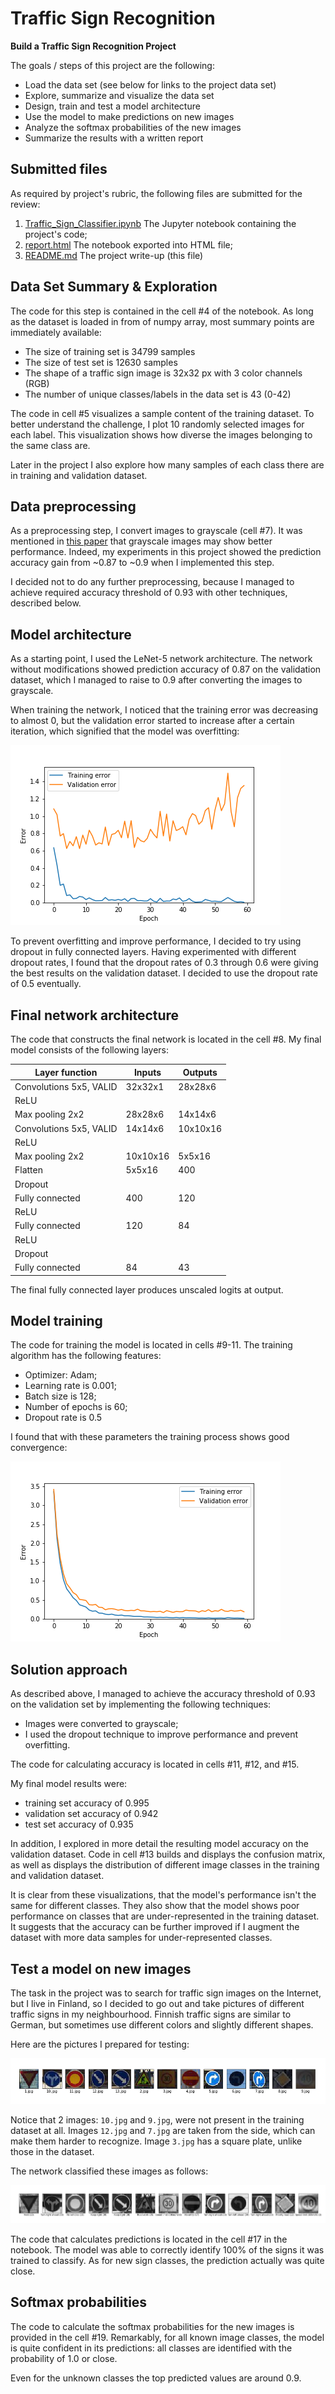 # Traffic Sign Recognition

**Build a Traffic Sign Recognition Project**

The goals / steps of this project are the following:

* Load the data set (see below for links to the project data set)
* Explore, summarize and visualize the data set
* Design, train and test a model architecture
* Use the model to make predictions on new images
* Analyze the softmax probabilities of the new images
* Summarize the results with a written report


[//]: # (Image References)

[unreg-training-progress]: ./output/unregulated-loss.png 
[dropout-training-progress]: ./output/dropout-loss.png 
[real-traffic-signs]: ./output/real-signs-color.png
[real-traffic-signs-classified]: ./output/real-signs-classified.png

## Submitted files

As required by project's rubric, the following files are submitted for the
review: 

1. [Traffic_Sign_Classifier.ipynb](./Traffic_Sign_Classifier.ipynb) The Jupyter notebook containing the project's
code;
2. [report.html](./report.html) The notebook exported into HTML file;
3. [README.md](./README.md) The project write-up (this file)


## Data Set Summary & Exploration

The code for this step is contained in the cell #4 of the notebook. As
long as the dataset is loaded in from of numpy array, most summary points are
immediately available:

* The size of training set is 34799 samples
* The size of test set is 12630 samples
* The shape of a traffic sign image is 32x32 px with 3 color channels (RGB)
* The number of unique classes/labels in the data set is 43 (0-42)

The code in cell #5 visualizes a sample content of the training dataset. To
better understand the challenge, I plot 10 randomly selected images for each
label. This visualization shows how diverse the images belonging to the same
class are.

Later in the project I also explore how many samples of each class there are in
training and validation dataset.

## Data preprocessing 

As a preprocessing step, I convert images to grayscale (cell #7). It was
mentioned in
[this paper](http://yann.lecun.com/exdb/publis/pdf/sermanet-ijcnn-11.pdf) that
grayscale images may show better performance. Indeed, my experiments in this
project showed the prediction accuracy gain from ~0.87 to ~0.9 when I
implemented this step.
   
I decided not to do any further preprocessing, because I managed to achieve
required accuracy threshold of 0.93 with other techniques, described below.

## Model architecture

As a starting point, I used the LeNet-5 network architecture. The network
without modifications showed prediction accuracy of 0.87 on the validation
dataset, which I managed to raise to 0.9 after converting the images to
grayscale.

When training the network, I noticed that the training error was decreasing to
almost 0, but the validation error started to increase after a certain
iteration, which signified that the model was overfitting: 

![unreg-training-progress]

To prevent overfitting and improve performance, I decided to try using dropout
in fully connected layers. Having experimented with different dropout rates, I
found that the dropout rates of 0.3 through 0.6 were giving the best results on
the validation dataset. I decided to use the dropout rate of 0.5 eventually. 

## Final network architecture 

The code that constructs the final network is located in the cell #8. 
My final model consists of the following layers:

| Layer function | Inputs | Outputs |
| -------------- | ------ | ------- |
| Convolutions 5x5, VALID | 32x32x1 | 28x28x6 |
| ReLU | | |
| Max pooling 2x2 | 28x28x6 | 14x14x6 | 
| Convolutions 5x5, VALID | 14x14x6 | 10x10x16 |
| ReLU | | |
| Max pooling 2x2 | 10x10x16 | 5x5x16 |
| Flatten | 5x5x16 | 400 |
| Dropout | | |
| Fully connected | 400 | 120 |
| ReLU | | |
| Fully connected | 120 | 84 |
| ReLU | | | 
| Dropout | | |
| Fully connected | 84 | 43 |

The final fully connected layer produces unscaled logits at output.

## Model training 

The code for training the model is located in cells #9-11. The training algorithm has the following features: 
  
* Optimizer: Adam;
* Learning rate is 0.001; 
* Batch size is 128; 
* Number of epochs is 60;
* Dropout rate is 0.5

I found that with these parameters the training process shows good convergence:

![dropout-training-progress]

## Solution approach 

As described above, I managed to achieve the accuracy threshold of 0.93 on the
validation set by implementing the following techniques:

* Images were converted to grayscale; 
* I used the dropout technique to improve performance and prevent overfitting.   

The code for calculating accuracy is located in cells #11, #12, and #15. 

My final model results were:
* training set accuracy of 0.995
* validation set accuracy of 0.942 
* test set accuracy of 0.935

In addition, I explored in more detail the resulting model accuracy on the
validation dataset. Code in cell #13 builds and displays the confusion matrix,
as well as displays the distribution of different image classes in the training
and validation dataset.  

It is clear from these visualizations, that the model's performance isn't the
same for different classes. They also show that the model shows poor performance
on classes that are under-represented in the training dataset. It suggests that
the accuracy can be further improved if I augment the dataset with more data
samples for under-represented classes.

## Test a model on new images

The task in the project was to search for traffic sign images on the Internet,
but I live in Finland, so I decided to go out and take pictures of different
traffic signs in my neighbourhood. Finnish traffic signs are similar to German,
but sometimes use different colors and slightly different shapes. 

Here are the pictures I prepared for testing:

![real-traffic-signs]

Notice that 2 images: `10.jpg` and `9.jpg`, were not present in the training
dataset at all. Images `12.jpg` and `7.jpg` are taken from the side, which can
make them harder to recognize. Image `3.jpg` has a square plate, unlike those in
the dataset.

The network classified these images as follows:

![real-traffic-signs-classified]

The code that calculates predictions is located in the cell #17 in the notebook. 
The model was able to correctly identify 100% of the signs it was trained to
classify. As for new sign classes, the prediction actually was quite close. 

## Softmax probabilities

The code to calculate the softmax probabilities for the new images is provided
in the cell #19. Remarkably, for all known image classes, the model is quite
confident in its predictions: all classes are identified with the probability
of 1.0 or close. 

Even for the unknown classes the top predicted values are around 0.9. 
